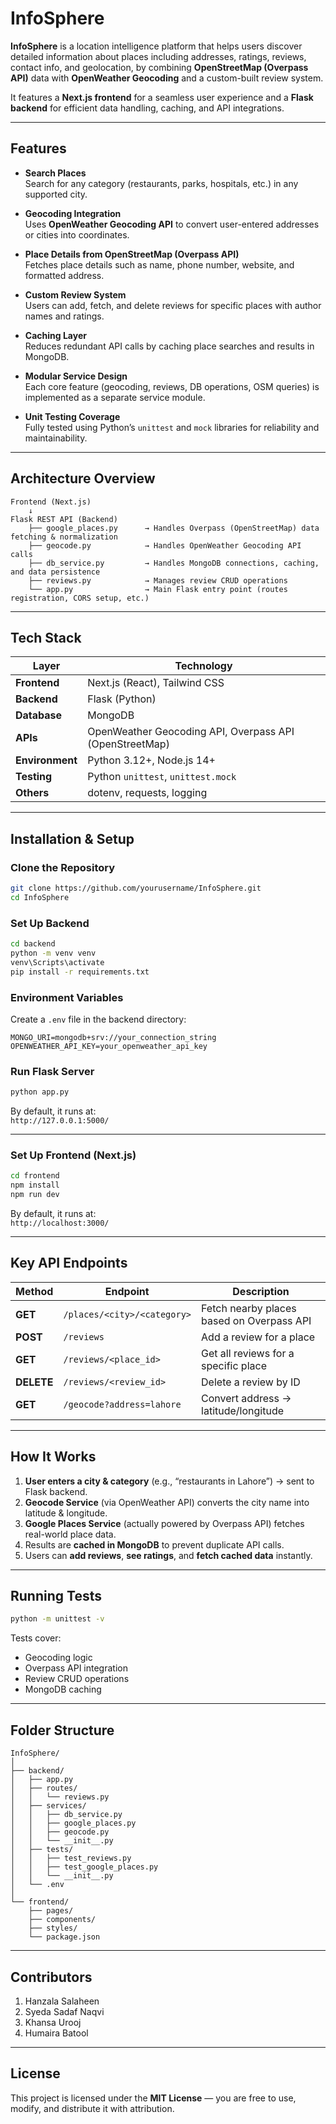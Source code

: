 # InfoSphere

**InfoSphere** is a location intelligence platform that helps users discover detailed information about places including addresses, ratings, reviews, contact info, and geolocation, by combining **OpenStreetMap (Overpass API)** data with **OpenWeather Geocoding** and a custom-built review system.  

It features a **Next.js frontend** for a seamless user experience and a **Flask backend** for efficient data handling, caching, and API integrations.

---

## Features

- **Search Places**  
  Search for any category (restaurants, parks, hospitals, etc.) in any supported city.

- **Geocoding Integration**  
  Uses **OpenWeather Geocoding API** to convert user-entered addresses or cities into coordinates.

- **Place Details from OpenStreetMap (Overpass API)**  
  Fetches place details such as name, phone number, website, and formatted address.

- **Custom Review System**  
  Users can add, fetch, and delete reviews for specific places with author names and ratings.

- **Caching Layer**  
  Reduces redundant API calls by caching place searches and results in MongoDB.

- **Modular Service Design**  
  Each core feature (geocoding, reviews, DB operations, OSM queries) is implemented as a separate service module.

- **Unit Testing Coverage**  
  Fully tested using Python’s `unittest` and `mock` libraries for reliability and maintainability.

---

## Architecture Overview

```
Frontend (Next.js)
    ↓
Flask REST API (Backend)
    ├── google_places.py      → Handles Overpass (OpenStreetMap) data fetching & normalization
    ├── geocode.py            → Handles OpenWeather Geocoding API calls
    ├── db_service.py         → Handles MongoDB connections, caching, and data persistence
    ├── reviews.py            → Manages review CRUD operations
    └── app.py                → Main Flask entry point (routes registration, CORS setup, etc.)
```

---

## Tech Stack

| Layer | Technology |
|-------|-------------|
| **Frontend** | Next.js (React), Tailwind CSS |
| **Backend** | Flask (Python) |
| **Database** | MongoDB |
| **APIs** | OpenWeather Geocoding API, Overpass API (OpenStreetMap) |
| **Environment** | Python 3.12+, Node.js 14+ |
| **Testing** | Python `unittest`, `unittest.mock` |
| **Others** | dotenv, requests, logging |

---

## Installation & Setup

### Clone the Repository
```bash
git clone https://github.com/yourusername/InfoSphere.git
cd InfoSphere
```

### Set Up Backend
```bash
cd backend
python -m venv venv
venv\Scripts\activate
pip install -r requirements.txt
```

### Environment Variables
Create a `.env` file in the backend directory:
```env
MONGO_URI=mongodb+srv://your_connection_string
OPENWEATHER_API_KEY=your_openweather_api_key
```

### Run Flask Server
```bash
python app.py
```

By default, it runs at:  
`http://127.0.0.1:5000/`

---

### Set Up Frontend (Next.js)
```bash
cd frontend
npm install
npm run dev
```

By default, it runs at:  
`http://localhost:3000/`

---

## Key API Endpoints

| Method | Endpoint | Description |
|--------|-----------|-------------|
| **GET** | `/places/<city>/<category>` | Fetch nearby places based on Overpass API |
| **POST** | `/reviews` | Add a review for a place |
| **GET** | `/reviews/<place_id>` | Get all reviews for a specific place |
| **DELETE** | `/reviews/<review_id>` | Delete a review by ID |
| **GET** | `/geocode?address=lahore` | Convert address → latitude/longitude |

---

## How It Works

1. **User enters a city & category** (e.g., “restaurants in Lahore”) → sent to Flask backend.  
2. **Geocode Service** (via OpenWeather API) converts the city name into latitude & longitude.  
3. **Google Places Service** (actually powered by Overpass API) fetches real-world place data.  
4. Results are **cached in MongoDB** to prevent duplicate API calls.  
5. Users can **add reviews**, **see ratings**, and **fetch cached data** instantly.

---

## Running Tests

```bash
python -m unittest -v
```

Tests cover:
- Geocoding logic  
- Overpass API integration  
- Review CRUD operations  
- MongoDB caching  

---

## Folder Structure

```
InfoSphere/
│
├── backend/
│   ├── app.py
│   ├── routes/
│   │   └── reviews.py
│   ├── services/
│   │   ├── db_service.py
│   │   ├── google_places.py
│   │   ├── geocode.py
│   │   └── __init__.py
│   ├── tests/
│   │   ├── test_reviews.py
│   │   ├── test_google_places.py
│   │   └── __init__.py
│   └── .env
│
└── frontend/
    ├── pages/
    ├── components/
    ├── styles/
    └── package.json
```

---

## Contributors

1. Hanzala Salaheen
2. Syeda Sadaf Naqvi
3. Khansa Urooj
4. Humaira Batool

---

## License

This project is licensed under the **MIT License** — you are free to use, modify, and distribute it with attribution.
